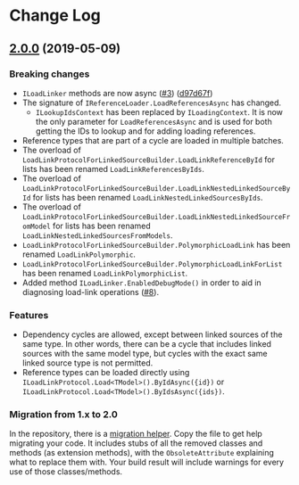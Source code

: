 # Change Log
 
<a name="2.0.0"></a>
## [2.0.0](https://github.com/cbcrc/LinkIt/compare/v1.1.0...v2.0.0) (2019-05-09)
 
### Breaking changes
 
* `ILoadLinker` methods are now async ([#3](https://github.com/cbcrc/LinkIt/issues/3)) ([d97d67f](https://github.com/cbcrc/LinkIt/commit/d97d67fefc3c8b5434863baddb19c758b3af830e))
* The signature of `IReferenceLoader.LoadReferencesAsync` has changed.
  * `ILookupIdsContext` has been replaced by `ILoadingContext`. 
    It is now the only parameter for `LoadReferencesAsync` and is used for both
    getting the IDs to lookup and for adding loading references.
* Reference types that are part of a cycle are loaded in multiple batches.
* The overload of `LoadLinkProtocolForLinkedSourceBuilder.LoadLinkReferenceById` for lists has been renamed `LoadLinkReferencesByIds`. 
* The overload of `LoadLinkProtocolForLinkedSourceBuilder.LoadLinkNestedLinkedSourceById` for lists has been renamed `LoadLinkNestedLinkedSourcesByIds`. 
* The overload of `LoadLinkProtocolForLinkedSourceBuilder.LoadLinkNestedLinkedSourceFromModel` for lists has been renamed `LoadLinkNestedLinkedSourcesFromModels`. 
* `LoadLinkProtocolForLinkedSourceBuilder.PolymorphicLoadLink` has been renamed `LoadLinkPolymorphic`. 
* `LoadLinkProtocolForLinkedSourceBuilder.PolymorphicLoadLinkForList` has been renamed `LoadLinkPolymorphicList`. 
* Added method `ILoadLinker.EnabledDebugMode()` in order to aid in diagnosing load-link operations ([#8](https://github.com/cbcrc/LinkIt/issues/8)). 

 
### Features

* Dependency cycles are allowed, except between linked sources of the same type. 
  In other words, there can be a cycle that includes linked sources with the same model type,
  but cycles with the exact same linked source type is not permitted.
* Reference types can be loaded directly using `ILoadLinkProtocol.Load<TModel>().ByIdAsync({id})` or `ILoadLinkProtocol.Load<TModel>().ByIdsAsync({ids})`.


### Migration from 1.x to 2.0
In the repository, there is a [migration helper](https://github.com/cbcrc/LinkIt/blob/master/src/LinkIt/V2MigrationHelper.cs). 
Copy the file to get help migrating your code. It includes stubs of all the removed classes 
and methods (as extension methods), with the `ObsoleteAttribute` explaining what to replace them with. 
Your build result will include warnings for every use of those classes/methods.
